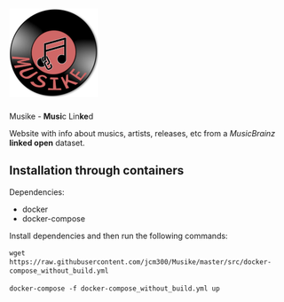 # ![Musike](images/musikeMiniLogo.png) 

Musike - **Musi**c Lin**ke**d

Website with info about musics, artists, releases, etc from a *MusicBrainz* __linked open__ dataset.

## Installation through containers

Dependencies:
* docker
* docker-compose

Install dependencies and then run the following commands:

```
wget https://raw.githubusercontent.com/jcm300/Musike/master/src/docker-compose_without_build.yml

docker-compose -f docker-compose_without_build.yml up
```
